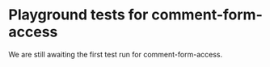 # Playground tests for comment-form-access
We are still awaiting the first test run for comment-form-access.
